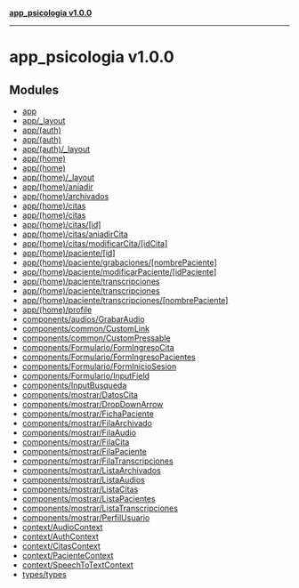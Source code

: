 [**app_psicologia v1.0.0**](README.md)

***

# app_psicologia v1.0.0

## Modules

- [app](app/README.md)
- [app/\_layout](app/_layout/README.md)
- [app/(auth)](app/(auth)/README.md)
- [app/(auth)](app/(auth)/README.md)
- [app/(auth)/\_layout](app/(auth)/_layout/README.md)
- [app/(home)](app/(home)/README.md)
- [app/(home)](app/(home)/README.md)
- [app/(home)/\_layout](app/(home)/_layout/README.md)
- [app/(home)/aniadir](app/(home)/aniadir/README.md)
- [app/(home)/archivados](app/(home)/archivados/README.md)
- [app/(home)/citas](app/(home)/citas/README.md)
- [app/(home)/citas](app/(home)/citas/README.md)
- [app/(home)/citas/\[id\]](app/(home)/citas/%5Bid%5D/README.md)
- [app/(home)/citas/aniadirCita](app/(home)/citas/aniadirCita/README.md)
- [app/(home)/citas/modificarCita/\[idCita\]](app/(home)/citas/modificarCita/%5BidCita%5D/README.md)
- [app/(home)/paciente/\[id\]](app/(home)/paciente/%5Bid%5D/README.md)
- [app/(home)/paciente/grabaciones/\[nombrePaciente\]](app/(home)/paciente/grabaciones/%5BnombrePaciente%5D/README.md)
- [app/(home)/paciente/modificarPaciente/\[idPaciente\]](app/(home)/paciente/modificarPaciente/%5BidPaciente%5D/README.md)
- [app/(home)/paciente/transcripciones](app/(home)/paciente/transcripciones/README.md)
- [app/(home)/paciente/transcripciones](app/(home)/paciente/transcripciones/README.md)
- [app/(home)/paciente/transcripciones/\[nombrePaciente\]](app/(home)/paciente/transcripciones/%5BnombrePaciente%5D/README.md)
- [app/(home)/profile](app/(home)/profile/README.md)
- [components/audios/GrabarAudio](components/audios/GrabarAudio/README.md)
- [components/common/CustomLink](components/common/CustomLink/README.md)
- [components/common/CustomPressable](components/common/CustomPressable/README.md)
- [components/Formulario/FormIngresoCita](components/Formulario/FormIngresoCita/README.md)
- [components/Formulario/FormIngresoPacientes](components/Formulario/FormIngresoPacientes/README.md)
- [components/Formulario/FormInicioSesion](components/Formulario/FormInicioSesion/README.md)
- [components/Formulario/InputField](components/Formulario/InputField/README.md)
- [components/InputBusqueda](components/InputBusqueda/README.md)
- [components/mostrar/DatosCita](components/mostrar/DatosCita/README.md)
- [components/mostrar/DropDownArrow](components/mostrar/DropDownArrow/README.md)
- [components/mostrar/FichaPaciente](components/mostrar/FichaPaciente/README.md)
- [components/mostrar/FilaArchivado](components/mostrar/FilaArchivado/README.md)
- [components/mostrar/FilaAudio](components/mostrar/FilaAudio/README.md)
- [components/mostrar/FilaCita](components/mostrar/FilaCita/README.md)
- [components/mostrar/FilaPaciente](components/mostrar/FilaPaciente/README.md)
- [components/mostrar/FilaTranscripciones](components/mostrar/FilaTranscripciones/README.md)
- [components/mostrar/ListaArchivados](components/mostrar/ListaArchivados/README.md)
- [components/mostrar/ListaAudios](components/mostrar/ListaAudios/README.md)
- [components/mostrar/ListaCitas](components/mostrar/ListaCitas/README.md)
- [components/mostrar/ListaPacientes](components/mostrar/ListaPacientes/README.md)
- [components/mostrar/ListaTranscripciones](components/mostrar/ListaTranscripciones/README.md)
- [components/mostrar/PerfilUsuario](components/mostrar/PerfilUsuario/README.md)
- [context/AudioContext](context/AudioContext/README.md)
- [context/AuthContext](context/AuthContext/README.md)
- [context/CitasContext](context/CitasContext/README.md)
- [context/PacienteContext](context/PacienteContext/README.md)
- [context/SpeechToTextContext](context/SpeechToTextContext/README.md)
- [types/types](types/types/README.md)
